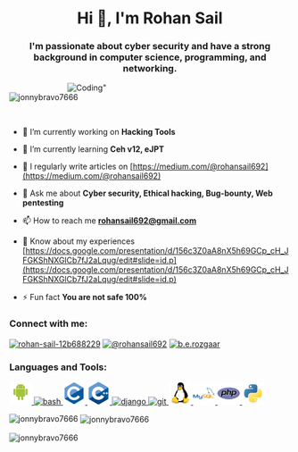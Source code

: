 <h1 align="center">Hi 👋, I'm Rohan Sail</h1>
<h3 align="center">I'm passionate about cyber security and have a strong background in computer science, programming, and networking.</h3>
<img align="right" alt=Coding" width="400" src="https://media.tenor.com/rePDfDWO3XoAAAAd/hacking.gif">
<p align="left"> <img src="https://komarev.com/ghpvc/?username=jonnybravo7666&label=Profile%20views&color=0e75b6&style=flat" alt="jonnybravo7666" /> </p>

<p align="left"> <a href="https://twitter.com/" target="blank"><img src="https://img.shields.io/twitter/follow/?logo=twitter&style=for-the-badge" alt="" /></a> </p>

- 🔭 I’m currently working on **Hacking Tools**

- 🌱 I’m currently learning **Ceh v12, eJPT**

- 📝 I regularly write articles on [https://medium.com/@rohansail692](https://medium.com/@rohansail692)

- 💬 Ask me about **Cyber security, Ethical hacking, Bug-bounty, Web pentesting**

- 📫 How to reach me **rohansail692@gmail.com**

- 📄 Know about my experiences [https://docs.google.com/presentation/d/156c3Z0aA8nX5h69GCp_cH_JFGKShNXGlCb7fJ2aLqug/edit#slide=id.p](https://docs.google.com/presentation/d/156c3Z0aA8nX5h69GCp_cH_JFGKShNXGlCb7fJ2aLqug/edit#slide=id.p)

- ⚡ Fun fact **You are not safe 100%**

<h3 align="left">Connect with me:</h3>
<p align="left">
<a href="https://linkedin.com/in/rohan-sail-12b688229" target="blank"><img align="center" src="https://raw.githubusercontent.com/rahuldkjain/github-profile-readme-generator/master/src/images/icons/Social/linked-in-alt.svg" alt="rohan-sail-12b688229" height="30" width="40" /></a>
<a href="https://medium.com/@rohansail692" target="blank"><img align="center" src="https://raw.githubusercontent.com/rahuldkjain/github-profile-readme-generator/master/src/images/icons/Social/medium.svg" alt="@rohansail692" height="30" width="40" /></a>
<a href="https://www.youtube.com/c/b.e.rozgaar" target="blank"><img align="center" src="https://raw.githubusercontent.com/rahuldkjain/github-profile-readme-generator/master/src/images/icons/Social/youtube.svg" alt="b.e.rozgaar" height="30" width="40" /></a>
</p>

<h3 align="left">Languages and Tools:</h3>
<p align="left"> <a href="https://developer.android.com" target="_blank" rel="noreferrer"> <img src="https://raw.githubusercontent.com/devicons/devicon/master/icons/android/android-original-wordmark.svg" alt="android" width="40" height="40"/> </a> <a href="https://www.gnu.org/software/bash/" target="_blank" rel="noreferrer"> <img src="https://www.vectorlogo.zone/logos/gnu_bash/gnu_bash-icon.svg" alt="bash" width="40" height="40"/> </a> <a href="https://www.cprogramming.com/" target="_blank" rel="noreferrer"> <img src="https://raw.githubusercontent.com/devicons/devicon/master/icons/c/c-original.svg" alt="c" width="40" height="40"/> </a> <a href="https://www.w3schools.com/cpp/" target="_blank" rel="noreferrer"> <img src="https://raw.githubusercontent.com/devicons/devicon/master/icons/cplusplus/cplusplus-original.svg" alt="cplusplus" width="40" height="40"/> </a> <a href="https://www.djangoproject.com/" target="_blank" rel="noreferrer"> <img src="https://cdn.worldvectorlogo.com/logos/django.svg" alt="django" width="40" height="40"/> </a> <a href="https://git-scm.com/" target="_blank" rel="noreferrer"> <img src="https://www.vectorlogo.zone/logos/git-scm/git-scm-icon.svg" alt="git" width="40" height="40"/> </a> <a href="https://www.linux.org/" target="_blank" rel="noreferrer"> <img src="https://raw.githubusercontent.com/devicons/devicon/master/icons/linux/linux-original.svg" alt="linux" width="40" height="40"/> </a> <a href="https://www.mysql.com/" target="_blank" rel="noreferrer"> <img src="https://raw.githubusercontent.com/devicons/devicon/master/icons/mysql/mysql-original-wordmark.svg" alt="mysql" width="40" height="40"/> </a> <a href="https://www.php.net" target="_blank" rel="noreferrer"> <img src="https://raw.githubusercontent.com/devicons/devicon/master/icons/php/php-original.svg" alt="php" width="40" height="40"/> </a> <a href="https://www.python.org" target="_blank" rel="noreferrer"> <img src="https://raw.githubusercontent.com/devicons/devicon/master/icons/python/python-original.svg" alt="python" width="40" height="40"/> </a> </p>

<p><img align="left" src="https://github-readme-stats.vercel.app/api/top-langs?username=jonnybravo7666&show_icons=true&locale=en&layout=compact" alt="jonnybravo7666" /></p>

<p>&nbsp;<img align="center" src="https://github-readme-stats.vercel.app/api?username=jonnybravo7666&show_icons=true&locale=en" alt="jonnybravo7666" /></p>

<p><img align="center" src="https://github-readme-streak-stats.herokuapp.com/?user=jonnybravo7666&" alt="jonnybravo7666" /></p>


